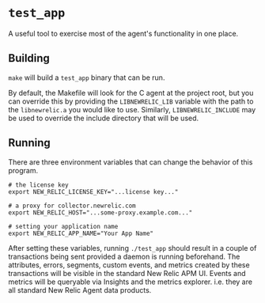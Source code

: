 # `test_app`

A useful tool to exercise most of the agent's functionality in one place.

## Building

`make` will build a `test_app` binary that can be run.

By default, the Makefile will look for the C agent at the project root, but you
can override this by providing the `LIBNEWRELIC_LIB` variable with the path to
the `libnewrelic.a` you would like to use. Similarly, `LIBNEWRELIC_INCLUDE` may
be used to override the include directory that will be used.

## Running

There are three environment variables that can change the behavior of this program.

    # the license key
    export NEW_RELIC_LICENSE_KEY="...license key..."

    # a proxy for collector.newrelic.com
    export NEW_RELIC_HOST="...some-proxy.example.com..."

    # setting your application name
    export NEW_RELIC_APP_NAME="Your App Name"

After setting these variables, running `./test_app` should result in a couple of
transactions being sent provided a daemon is running beforehand.  The attributes,
errors, segments, custom events, and metrics created by these transactions will be
visible in the standard New Relic APM UI.  Events and metrics will be queryable via
Insights and the metrics explorer. i.e. they are all standard New Relic Agent data
products.
